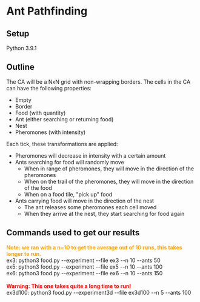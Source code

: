 # Ant Pathfinding

## Setup

Python 3.9.1

## Outline

The CA will be a NxN grid with non-wrapping borders.
The cells in the CA can have the following properties:
* Empty
* Border
* Food (with quantity)
* Ant (either searching or returning food)
* Nest
* Pheromones (with intensity)

Each tick, these transformations are applied:

* Pheromones will decrease in intensity with a certain amount
* Ants searching for food will randomly move
    * When in range of pheromones, they will move in the direction of the pheromones
    * When on the trail of the pheromones, they will move in the direction of the food
    * When on a food tile, "pick up" food
* Ants carrying food will move in the direction of the nest
    * The ant releases some pheromones each cell moved
    * When they arrive at the nest, they start searching for food again

## Commands used to get our results
<span style="color:orange">**Note: we ran with a n=10 to get the average out of 10 runs, this takes longer to run.**</span> \
ex3: python3 food.py --experiment --file ex3 --n 10 --ants 50 \
ex5: python3 food.py --experiment --file ex5 --n 10 --ants 100 \
ex6: python3 food.py --experiment --file ex6 --n 10 --ants 150 \
\
<span style="color:red">**Warning: This one takes quite a long time to run!**</span> \
ex3d100: python3 food.py --experiment3d --file ex3d100 --n 5 --ants 100
